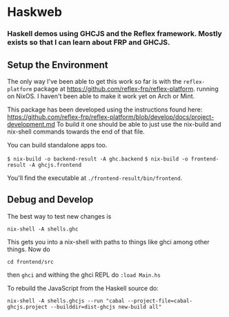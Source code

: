 # Haskweb

### Haskell demos using GHCJS and the Reflex framework. Mostly exists so that I can learn about FRP and GHCJS.

## Setup the Environment

The only way I've been able to get this work so far is with the
`reflex-platform` package at
https://github.com/reflex-frp/reflex-platform. running on NixOS. I
haven't been able to make it work yet on Arch or Mint.

This package has been developed using the instructions found here: https://github.com/reflex-frp/reflex-platform/blob/develop/docs/project-development.md To build it one should be able to just use the nix-build and nix-shell commands towards the end of that file.

You can build standalone apps too.

`$ nix-build -o backend-result -A ghc.backend`
`$ nix-build -o frontend-result -A ghcjs.frontend`

You'll find the executable at `./frontend-result/bin/frontend`.

## Debug and Develop

The best way to test new changes is

`nix-shell -A shells.ghc`

This gets you into a nix-shell with paths to things like ghci among other things. Now do

`cd frontend/src`

then `ghci` and withing the ghci REPL do `:load Main.hs`

To rebuild the JavaScript from the Haskell source do:

`nix-shell -A shells.ghcjs --run "cabal --project-file=cabal-ghcjs.project --builddir=dist-ghcjs new-build all"`
